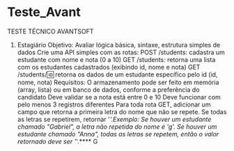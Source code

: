 # Teste_Avant

TESTE TÉCNICO AVANTSOFT

 1. Estagiário
Objetivo: Avaliar lógica básica, sintaxe, estrutura simples de dados
Crie uma API simples com as rotas:
POST /students: cadastra um estudante com nome e nota (0 a 10)
GET /students: retorna uma lista com os estudantes cadastrados (exibindo id, nome e nota)
GET /students/:id: retorna os dados de um estudante específico pelo id (id, nome, nota)
Requisitos:
O armazenamento pode ser feito em memória (array, lista) ou em banco de dados, conforme a preferência do candidato
Deve validar se a nota está entre 0 e 10
Deve funcionar com pelo menos 3 registros diferentes
Para toda rota GET, adicionar um campo que retorna a primeira letra do nome que não se repete. Se todas as letras se repetirem, retornar '_'.
​​Exemplo: Se houver um estudante chamado "Gabriel", a letra não repetida do nome é 'g'. Se houver um estudante chamado "Anna", todas as letras se repetem, então o valor retornado deve ser '_'.****
G
